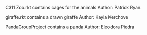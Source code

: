 C311 Zoo.rkt contains cages for the animals
Author: Patrick Ryan. 

giraffe.rkt contains a drawn giraffe
Author: Kayla Kerchove

PandaGroupProject contains a panda
Author: Eleodora Piedra

